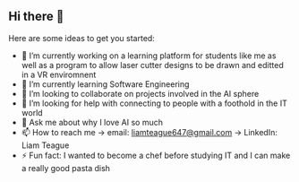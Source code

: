 ## Hi there 👋

Here are some ideas to get you started:
- 🔭 I’m currently working on a learning platform for students like me as well as a program to allow laser cutter designs to be drawn and editted in a VR enviromnent
- 🌱 I’m currently learning Software Engineering
- 👯 I’m looking to collaborate on projects involved in the AI sphere
- 🤔 I’m looking for help with connecting to people with a foothold in the IT world
- 💬 Ask me about why I love AI so much 
- 📫 How to reach me -> email: liamteague647@gmail.com
                     -> LinkedIn: Liam Teague
- ⚡ Fun fact: I wanted to become a chef before studying IT and I can make a really good pasta dish

